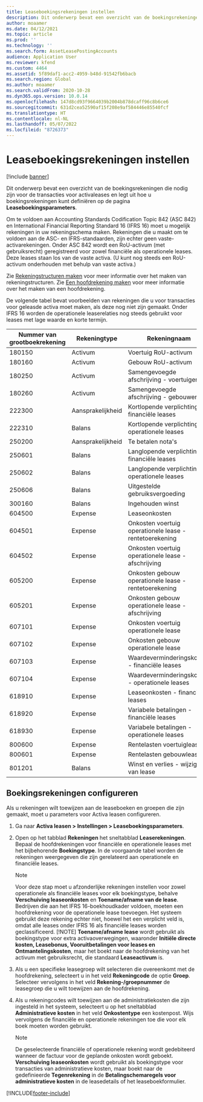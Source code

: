 ```yaml
---
title: Leaseboekingsrekeningen instellen
description: Dit onderwerp bevat een overzicht van de boekingsrekeningen die nodig zijn voor de transacties voor activaleases en legt uit hoe u boekingsrekeningen kunt definiëren op de pagina Leaseboekingsparameters.
author: moaamer
ms.date: 04/12/2021
ms.topic: article
ms.prod: ''
ms.technology: ''
ms.search.form: AssetLeasePostingAccounts
audience: Application User
ms.reviewer: kfend
ms.custom: 4464
ms.assetid: 5f89daf1-acc2-4959-b48d-91542fb6bacb
ms.search.region: Global
ms.author: moaamer
ms.search.validFrom: 2020-10-28
ms.dyn365.ops.version: 10.0.14
ms.openlocfilehash: 147d8cd93f9664039b2004b878dcaff96c8b6ce6
ms.sourcegitcommit: 631d2cea52590af15f208e9af584446e85540fcf
ms.translationtype: HT
ms.contentlocale: nl-NL
ms.lasthandoff: 05/07/2022
ms.locfileid: "8726373"
---
```

# <a name="set-up-lease-posting-accounts"></a>Leaseboekingsrekeningen instellen

[!include [banner](../includes/banner.md)]

Dit onderwerp bevat een overzicht van de boekingsrekeningen die nodig zijn voor de transacties voor activaleases en legt uit hoe u boekingsrekeningen kunt definiëren op de pagina **Leaseboekingsparameters**.

Om te voldoen aan Accounting Standards Codification Topic 842 (ASC 842) en International Financial Reporting Standard 16 (IFRS 16) moet u mogelijk rekeningen in uw rekeningschema maken. Rekeningen die u maakt om te voldoen aan de ASC- en IFRS-standaarden, zijn echter geen vaste-activarekeningen. Onder ASC 842 wordt een RoU-activum (met gebruiksrecht) geregistreerd voor zowel financiële als operationele leases. Deze leases staan los van de vaste activa. (U kunt nog steeds een RoU-activum onderhouden met behulp van vaste activa.)

Zie [Rekeningstructuren maken](../general-ledger/tasks/create-account-structures.md) voor meer informatie over het maken van rekeningstructuren. Zie [Een hoofdrekening maken](../general-ledger/tasks/create-main-account.md) voor meer informatie over het maken van een hoofdrekening.

De volgende tabel bevat voorbeelden van rekeningen die u voor transacties voor geleasde activa moet maken, als deze nog niet zijn gemaakt. Onder IFRS 16 worden de operationele leaserelaties nog steeds gebruikt voor leases met lage waarde en korte termijn.

| Nummer van grootboekrekening | Rekeningtype  | Rekeningnaam                                          |
|-----------------------|---------------|-------------------------------------------------------|
| 180150                | Activum         | Voertuig RoU-activum                                     |
| 180160                | Activum         | Gebouw RoU-activum                                    |
| 180250                | Activum         | Samengevoegde afschrijving - voertuigen                   |
| 180260                | Activum         | Samengevoegde afschrijving - gebouwen                  |
| 222300                | Aansprakelijkheid     | Kortlopende verplichting - financiële leases                |
| 222310                | Balans | Kortlopende verplichting - operationele leases              |
| 250200                | Aansprakelijkheid     | Te betalen nota's                                         |
| 250601                | Balans | Langlopende verplichting - financiële leases                 |
| 250602                | Balans | Langlopende verplichting - operationele leases               |
| 250606                | Balans | Uitgestelde gebruiksvergoeding                                         |
| 300160                | Balans | Ingehouden winst                                     |
| 604500                | Expense       | Leaseonkosten                                         |
| 604501                | Expense       | Onkosten voertuig operationele lease - rentetoerekening  |
| 604502                | Expense       | Onkosten voertuig operationele lease - afschrijving        |
| 605200                | Expense       | Onkosten gebouw operationele lease - rentetoerekening |
| 605201                | Expense       | Onkosten gebouw operationele lease - afschrijving       |
| 607101                | Expense       | Onkosten voertuig operationele lease                    |
| 607102                | Expense       | Onkosten gebouw operationele lease                   |
| 607103                | Expense       | Waardeverminderingskosten - financiële leases                   |
| 607104                | Expense       | Waardeverminderingskosten - operationele leases                 |
| 618910                | Expense       | Leaseonkosten - financiële leases                        |
| 618920                | Expense       | Variabele betalingen - financiële leases                    |
| 618930                | Expense       | Variabele betalingen - operationele leases                  |
| 800600                | Expense       | Rentelasten voertuiglease                        |
| 800601                | Expense       | Rentelasten gebouwlease                       |
| 801201                | Balans | Winst en verlies - wijziging van lease                      |

## <a name="configure-posting-accounts"></a>Boekingsrekeningen configureren

Als u rekeningen wilt toewijzen aan de leaseboeken en groepen die zijn gemaakt, moet u parameters voor Activa leasen configureren.

1. Ga naar **Activa leasen \> Instellingen \> Leaseboekingsparameters**.
2. Open op het tabblad **Rekeningen** het sneltabblad **Leaserekeningen**. Bepaal de hoofdrekeningen voor financiële en operationele leases met het bijbehorende **Boekingstype**. In de voorgaande tabel worden de rekeningen weergegeven die zijn gerelateerd aan operationele en financiële leases.

    > [!NOTE]
    > Voor deze stap moet u afzonderlijke rekeningen instellen voor zowel operationele als financiële leases voor elk boekingstype, behalve **Verschuiving leaseonkosten** en **Toename/afname van de lease**. Bedrijven die aan het IFRS 16-boekhoudkader voldoen, moeten een hoofdrekening voor de operationele lease toevoegen. Het systeem gebruikt deze rekening echter niet, hoewel het een verplicht veld is, omdat alle leases onder IFRS 16 als financiële leases worden geclassificeerd.
    >[!NOTE]
    > **Toename/afname lease** wordt gebruikt als boekingstype voor extra activaoverwegingen, waaronder **Initiële directe kosten, Leasebonus, Vooruitbetalingen voor leases en Ontmantelingskosten**, maar het boekt naar de hoofdrekening van het activum met gebruiksrecht, die standaard **Leaseactivum** is.        
    
3. Als u een specifieke leasegroep wilt selecteren die overeenkomt met de hoofdrekening, selecteert u in het veld **Rekeningcode** de optie **Groep**. Selecteer vervolgens in het veld **Rekening-/groepnummer** de leasegroep die u wilt toewijzen aan de hoofdrekening.
4. Als u rekeningcodes wilt toewijzen aan de administratiekosten die zijn ingesteld in het systeem, selecteert u op het sneltabblad **Administratieve kosten** in het veld **Onkostentype** een kostenpost. Wijs vervolgens de financiële en operationele rekeningen toe die voor elk boek moeten worden gebruikt.

    > [!NOTE]
    > De geselecteerde financiële of operationele rekening wordt gedebiteerd wanneer de factuur voor de geplande onkosten wordt geboekt.
    > **Verschuiving leaseonkosten** wordt gebruikt als boekingstype voor transacties van administratieve kosten, maar boekt naar de gedefinieerde **Tegenrekening** in de **Betalingschemaregels voor administratieve kosten** in de leasedetails of het leaseboekformulier.   


[!INCLUDE[footer-include](../../includes/footer-banner.md)]
